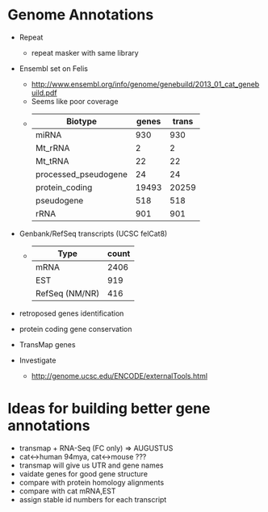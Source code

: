 # Genome Annotations
* Repeat
  - repeat masker with same library
* Ensembl set on Felis
  - http://www.ensembl.org/info/genome/genebuild/2013_01_cat_genebuild.pdf
  - Seems like poor coverage
  - | Biotype                 |  genes  | trans  |
    |-------------------------|---------|--------|
    | miRNA                   |     930 |    930 |
    | Mt_rRNA                 |       2 |      2 |
    | Mt_tRNA                 |      22 |     22 |
    | processed_pseudogene    |      24 |     24 |
    | protein_coding          |   19493 |  20259 |
    | pseudogene              |     518 |    518 |
    | rRNA                    |     901 |    901 |

* Genbank/RefSeq transcripts (UCSC felCat8)
  - | Type             | count |
    |----------------- |-------|
    | mRNA             |  2406 |
    | EST              |   919 |
    | RefSeq (NM/NR)   |   416 |

* retroposed genes identification
* protein coding gene conservation

* TransMap genes
* Investigate
  - http://genome.ucsc.edu/ENCODE/externalTools.html

# Ideas for building better gene annotations
- transmap + RNA-Seq (FC only) => AUGUSTUS
- cat<->human 94mya, cat<->mouse ???
- transmap will give us UTR and gene names
- vaidate genes for good gene structure
- compare with protein homology alignments
- compare with cat mRNA,EST
- assign stable id numbers for each transcript
